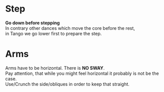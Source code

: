 # Step  
  
**Go down before stepping**  
In contrary other dances which move the core before the rest,  
in Tango we go lower first to prepare the step.  
  
# Arms  
  
Arms have to be horizontal. There is **NO SWAY**.  
Pay attention, that while you might feel horizontal it probably is not be the case.  
Use/Crunch the side/obliques in order to keep that straight.  
